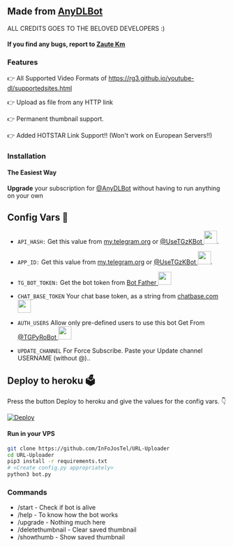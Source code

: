 ## Made from [AnyDLBot](https://telegram.dog/AnyDLBot)

ALL CREDITS GOES TO THE BELOVED DEVELOPERS :)

#### If you find any bugs, report to [Zaute Km](https://t.me/iZaute/5)

### Features

👉 All Supported Video Formats of https://rg3.github.io/youtube-dl/supportedsites.html

👉 Upload as file from any HTTP link

👉 Permanent thumbnail support.

👉 Added HOTSTAR Link Support!!  (Won't work on European Servers!!)



### Installation

#### The Easiest Way

**Upgrade** your subscription for [@AnyDLBot](https://telegram.dog/AnyDLBot) without having to run anything on your own

## Config Vars 🤖

- `API_HASH:` Get this value from [my.telegram.org](https://my.telegram.org) or [@UseTGzKBot <img src="https://telegra.ph/file/23d7c928f000aee982a4a.jpg" width="30" height="30">](https://telegram.dog/UseTGzKbot).

- `APP_ID:` Get this value from [my.telegram.org](https://my.telegram.org) or [@UseTGzKBot <img src="https://telegra.ph/file/23d7c928f000aee982a4a.jpg" width="30" height="30">](https://telegram.dog/UseTGzKbot).

- `TG_BOT_TOKEN:` Get the bot token from [Bot Father <img src="https://telegra.ph/file/8d80c13110506bf1cb58e.jpg" width="30" height="30">](https://telegram.dog/BotFather)

- `CHAT_BASE_TOKEN` Your chat base token, as a string from [chatbase.com <img src="https://telegra.ph/file/8e26e137595ffee3ed1f4.jpg" width="30" height="30">](https://chatbase.com)

- `AUTH_USERS` Allow only pre-defined users to use this bot Get From [@TGPyRoBot <img src="https://telegra.ph/file/14f9e7c35e646c249ddd3.jpg" width="30" height="30">](https://telegram.dog/TGPyRoBot)

- `UPDATE_CHANNEL` For Force Subscribe. Paste your Update channel USERNAME (without @)..

## Deploy to heroku 🗳
Press the button Deploy to heroku and give the values for the config vars. 👇

[![Deploy](https://www.herokucdn.com/deploy/button.svg)](https://heroku.com/deploy?template=https://github.com/freecontent/My-New-Url-Uploader)

#### Run in your VPS
```sh
git clone https://github.com/InFoJosTel/URL-Uploader
cd URL-Uploader
pip3 install -r requirements.txt
# <Create config.py appropriately>
python3 bot.py
```

### Commands

* /start             - Check if bot is alive
* /help              - To know how the bot works
* /upgrade           - Nothing much here
* /deletethumbnail   - Clear saved thumbnail
* /showthumb         - Show saved thumbnail
